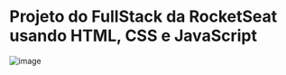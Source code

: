# Projeto do FullStack da RocketSeat usando HTML, CSS e JavaScript
![image](https://github.com/user-attachments/assets/aca931fb-21d1-4d20-b379-54db89b60b0d)

